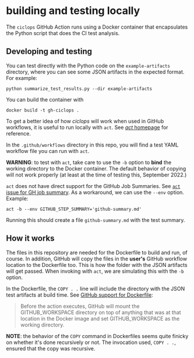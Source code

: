 # building and testing locally

The `ciclops` GitHub Action runs using a Docker container that encapsulates the
Python script that does the CI test analysis.

## Developing and testing

You can test directly with the Python code on the `example-artifacts` directory,
where you can see some JSON artifacts in the expected format. For example:

``` shell
python summarize_test_results.py --dir example-artifacts
```

You can build the container with

``` shell
docker build -t gh-ciclops .
```

To get a better idea of how *ciclops* will work when used in GitHub workflows,
it is useful to run locally with `act`. See
[*act* homepage](https://github.com/nektos/act) for reference.

In the `.github/workflows` directory in this repo, you will find a test YAML
workflow file you can run with `act`.

**WARNING**: to test with `act`, take care to use the `-b` option to **bind**
the working directory to the Docker container. The default behavior of copying
will not work properly (at least at the time of testing this, September 2022.)

`act` does not have direct support for the GitHub Job Summaries.
See [`act` issue for GH job summary](https://github.com/nektos/act/issues/1187).
As a workaround, we can use the `--env` option. Example:

``` shell
act -b --env GITHUB_STEP_SUMMARY='github-summary.md'
```

Running this should create a file `github-summary.md` with the test summary.

## How it works

The files in this repository are needed for the Dockerfile to build and run, of
course. In addition, GitHub will copy the files in the **user's** GitHub
workflow location to the Dockerfile too. This is how the folder with the JSON
artifacts will get passed. When invoking with `act`, we are simulating this with
the `-b` option.

In the Dockerfile, the `COPY . .` line will include the directory with the
JSON test artifacts at build time.
See [GitHub support for Dockerfile](https://docs.github.com/en/actions/creating-actions/dockerfile-support-for-github-actions):

> Before the action executes, GitHub will mount the GITHUB_WORKSPACE directory
> on top of anything that was at that location in the Docker image and set
> GITHUB_WORKSPACE as the working directory.

**NOTE**: the behavior of the `COPY` command in Dockerfiles seems quite
finicky on whether it's done recursively or not. The invocation used,
`COPY . .`, ensured that the copy was recursive.
